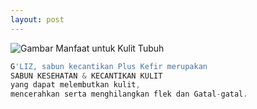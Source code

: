 ```yaml
---
layout: post
---
```


![Gambar Manfaat untuk Kulit Tubuh](http://www.flazgliz.com/images/produk2.jpg)
```javascript
G'LIZ, sabun kecantikan Plus Kefir merupakan
SABUN KESEHATAN & KECANTIKAN KULIT
yang dapat melembutkan kulit,
mencerahkan serta menghilangkan flek dan Gatal-gatal.
```
